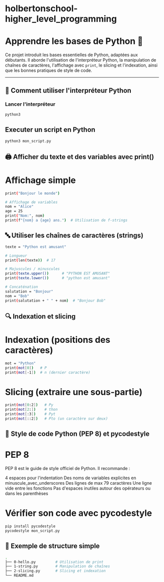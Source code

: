 # holbertonschool-higher_level_programming

# Apprendre les bases de Python 🐍

Ce projet introduit les bases essentielles de Python, adaptées aux débutants. Il aborde l'utilisation de l'interpréteur Python, la manipulation de chaînes de caractères, l'affichage avec `print`, le slicing et l'indexation, ainsi que les bonnes pratiques de style de code.

---

## 🔧 Comment utiliser l'interpréteur Python

### Lancer l'interpréteur
```bash
python3
```

## Executer un script en Python
```bash
python3 mon_script.py
```

## 🖨️ Afficher du texte et des variables avec print()
# Affichage simple
```bash
print("Bonjour le monde")

# Affichage de variables
nom = "Alice"
age = 25
print("Nom:", nom)
print(f"{nom} a {age} ans.")  # Utilisation de f-strings
```

## 🔤 Utiliser les chaînes de caractères (strings)
```bash
texte = "Python est amusant"

# Longueur
print(len(texte))  # 17

# Majuscules / minuscules
print(texte.upper())      # "PYTHON EST AMUSANT"
print(texte.lower())      # "python est amusant"

# Concaténation
salutation = "Bonjour"
nom = "Bob"
print(salutation + " " + nom)  # "Bonjour Bob"
```

## 🔍 Indexation et slicing

# Indexation (positions des caractères)
```bash
mot = "Python"
print(mot[0])   # P
print(mot[-1])  # n (dernier caractère)
```

# Slicing (extraire une sous-partie)
```bash
print(mot[0:2])   # Py
print(mot[2:])    # thon
print(mot[:3])    # Pyt
print(mot[::2])   # Pto (un caractère sur deux)
```

## 🎨 Style de code Python (PEP 8) et pycodestyle
# PEP 8
PEP 8 est le guide de style officiel de Python. Il recommande :

4 espaces pour l'indentation
Des noms de variables explicites en minuscule_avec_underscores
Des lignes de max 79 caractères
Une ligne vide entre les fonctions
Pas d'espaces inutiles autour des opérateurs ou dans les parenthèses

# Vérifier son code avec pycodestyle
```bash
pip install pycodestyle
pycodestyle mon_script.py
```
## 📁 Exemple de structure simple
```bash
.
├── 0-hello.py         # Utilisation de print
├── 1-string.py        # Manipulation de chaînes
├── 2-slicing.py       # Slicing et indexation
└── README.md
```

